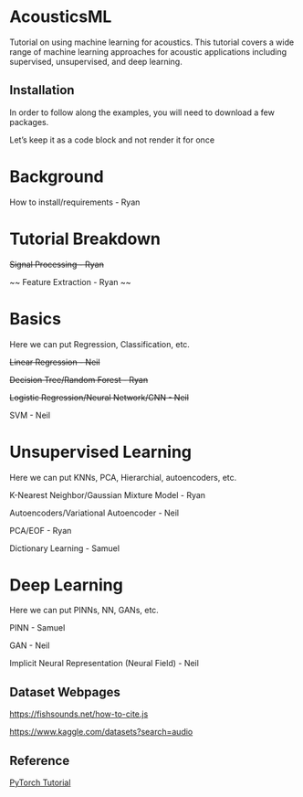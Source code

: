 # AcousticsML
Tutorial on using machine learning for acoustics. This tutorial covers a wide range of machine learning approaches for acoustic applications including supervised, unsupervised, and deep learning. 

## Installation 
In order to follow along the examples, you will need to download a few packages. 

<html>
  <body>
    <p>Let’s keep it as a code block and not render it for once</p>
  </body>
</html>

# Background

How to install/requirements - Ryan

# Tutorial Breakdown

~~Signal Processing - Ryan~~

~~ Feature Extraction - Ryan ~~

# Basics
Here we can put Regression, Classification, etc.

~~Linear Regression - Neil~~

~~Decision Tree/Random Forest - Ryan~~

~~Logistic Regression/Neural Network/CNN - Neil~~

SVM - Neil

# Unsupervised Learning
Here we can put KNNs, PCA, Hierarchial, autoencoders, etc.

K-Nearest Neighbor/Gaussian Mixture Model - Ryan

Autoencoders/Variational Autoencoder - Neil

PCA/EOF - Ryan

Dictionary Learning - Samuel

# Deep Learning
Here we can put PINNs, NN, GANs, etc.

PINN - Samuel

GAN - Neil

Implicit Neural Representation (Neural Field) - Neil

## Dataset Webpages
https://fishsounds.net/how-to-cite.js

https://www.kaggle.com/datasets?search=audio


## Reference
[PyTorch Tutorial](https://github.com/yunjey/pytorch-tutorial/tree/master)

